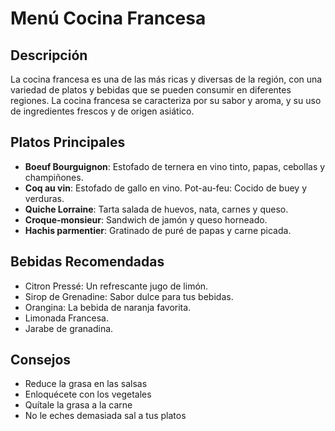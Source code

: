 # Menú Cocina Francesa

## Descripción
La cocina francesa es una de las más ricas y diversas de la región, con una variedad de platos y bebidas que se pueden consumir en diferentes regiones. La cocina francesa se caracteriza por su sabor y aroma, y su uso de ingredientes frescos y de origen asiático.

## Platos Principales
- **Boeuf Bourguignon**: Estofado de ternera en vino tinto, papas, cebollas y champiñones. 
- **Coq au vin**: Estofado de gallo en vino. 
Pot-au-feu: Cocido de buey y verduras. 
- **Quiche Lorraine**: Tarta salada de huevos, nata, carnes y queso. 
- **Croque-monsieur**: Sandwich de jamón y queso horneado. 
- **Hachis parmentier**: Gratinado de puré de papas y carne picada. 

## Bebidas Recomendadas
- Citron Pressé: Un refrescante jugo de limón.
- Sirop de Grenadine: Sabor dulce para tus bebidas.
- Orangina: La bebida de naranja favorita.
- Limonada Francesa.
- Jarabe de granadina.

## Consejos
 - Reduce la grasa en las salsas
- Enloquécete con los vegetales
- Quítale la grasa a la carne
- No le eches demasiada sal a tus platos